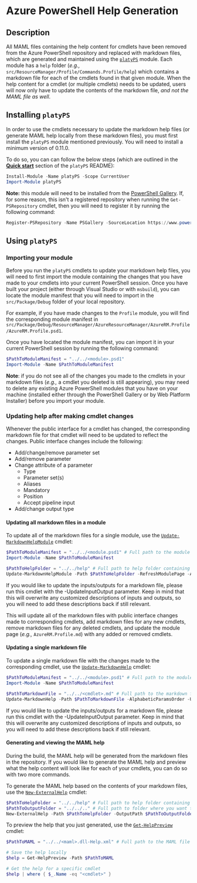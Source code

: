 # Azure PowerShell Help Generation

## Description

All MAML files containing the help content for cmdlets have been removed from the Azure PowerShell repository and replaced with markdown files, which are generated and maintained using the [`platyPS`](https://github.com/PowerShell/platyPS) module. Each module has a `help` folder (_e.g.,_ `src/ResourceManager/Profile/Commands.Profile/help`) which contains a markdown file for each of the cmdlets found in that given module. When the help content for a cmdlet (or multiple cmdlets) needs to be updated, users will now only have to update the contents of the markdown file, _and not the MAML file as well_.

## Installing `platyPS`

In order to use the cmdlets necessary to update the markdown help files (or generate MAML help locally from these markdown files), you must first install the `platyPS` module mentioned previously.  You will need to install a minimum version of 0.11.0.

To do so, you can can follow the below steps (which are outlined in the [**Quick start**](https://github.com/PowerShell/platyPS#quick-start) section of the `platyPS` README):

```powershell
Install-Module -Name platyPS -Scope CurrentUser
Import-Module platyPS
```

**Note:** this module will need to be installed from the [PowerShell Gallery](http://www.powershellgallery.com/). If, for some reason, this isn't a registered repository when running the `Get-PSRepository` cmdlet, then you will need to register it by running the following command:

```powershell
Register-PSRepository -Name PSGallery -SourceLocation https://www.powershellgallery.com/api/v2/
```

## Using `platyPS`

### Importing your module

Before you run the `platyPS` cmdlets to update your markdown help files, you will need to first import the module containing the changes that you have made to your cmdlets into your current PowerShell session. Once you have built your project (either through Visual Studio or with `msbuild`), you can locate the module manifest that you will need to import in the `src/Package/Debug` folder of your local repository.

For example, if you have made changes to the `Profile` module, you will find the corresponding module manifest in `src/Package/Debug/ResourceManager/AzureResourceManager/AzureRM.Profile/AzureRM.Profile.psd1`.

Once you have located the module manifest, you can import it in your current PowerShell session by running the following command:

```powershell
$PathToModuleManifest = "../../<module>.psd1"
Import-Module -Name $PathToModuleManifest
```

**Note**: if you do not see all of the changes you made to the cmdlets in your markdown files (_e.g.,_ a cmdlet you deleted is still appearing), you may need to delete any existing Azure PowerShell modules that you have on your machine (installed either through the PowerShell Gallery or by Web Platform Installer) before you import your module.

### Updating help after making cmdlet changes

Whenever the public interface for a cmdlet has changed, the corresponding markdown file for that cmdlet will need to be updated to reflect the changes. Public interface changes include the following:

- Add/change/remove parameter set
- Add/remove parameter
- Change attribute of a parameter
    - Type
    - Parameter set(s)
    - Aliases
    - Mandatory
    - Position
    - Accept pipeline input
- Add/change output type

#### Updating all markdown files in a module

To update all of the markdown files for a single module, use the [`Update-MarkdownHelpModule`](https://github.com/PowerShell/platyPS/blob/master/docs/Update-MarkdownHelpModule.md) cmdlet:

```powershell
$PathToModuleManifest = "../../<module.psd1" # Full path to the module manifest that you have updated
Import-Module -Name $PathToModuleManifest

$PathToHelpFolder = "../../help" # Full path to help folder containing markdown files to be updated
Update-MarkdownHelpModule -Path $PathToHelpFolder -RefreshModulePage -AlphabeticParamsOrder -UseFullTypeName
```

If you would like to update the inputs/outputs for a markdown file, please run this cmdlet with the -UpdateInputOutput parameter.  Keep in mind that this will overwrite any customized descriptions of inputs and outputs, so you will need to add these descriptions back if still relevant.

This will update all of the markdown files with public interface changes made to corresponding cmdlets, add markdown files for any new cmdlets, remove markdown files for any deleted cmdlets, and update the module page (_e.g.,_ `AzureRM.Profile.md`) with any added or removed cmdlets.

#### Updating a single markdown file

To update a single markdown file with the changes made to the corresponding cmdlet, use the [`Update-MarkdownHelp`](https://github.com/PowerShell/platyPS/blob/master/docs/Update-MarkdownHelp.md) cmdlet:

```powershell
$PathToModuleManifest = "../../<module>.psd1" # Full path to the module manifest that you have updated
Import-Module -Name $PathToModuleManifest

$PathToMarkdownFile = "../../<cmdlet>.md" # Full path to the markdown file to be updated
Update-MarkdownHelp -Path $PathToMarkdownFile -AlphabeticParamsOrder -UseFullTypeName
```

If you would like to update the inputs/outputs for a markdown file, please run this cmdlet with the -UpdateInputOutput parameter.  Keep in mind that this will overwrite any customized descriptions of inputs and outputs, so you will need to add these descriptions back if still relevant.

#### Generating and viewing the MAML help

During the build, the MAML help will be generated from the markdown files in the repository. If you would like to generate the MAML help and preview what the help content will look like for each of your cmdlets, you can do so with two more commands.

To generate the MAML help based on the contents of your markdown files, use the [`New-ExternalHelp`](https://github.com/PowerShell/platyPS/blob/master/docs/New-ExternalHelp.md) cmdlet:

```powershell
$PathToHelpFolder = "../../help" # Full path to help folder containing markdown files to be updated
$PathToOutputFolder = "../../.." # Full path to folder where you want the MAML file to be generated
New-ExternalHelp -Path $PathToHelpFolder -OutputPath $PathToOutputFolder
```

To preview the help that you just generated, use the [`Get-HelpPreview`](https://github.com/PowerShell/platyPS/blob/master/docs/Get-HelpPreview.md) cmdlet:

```powershell
$PathToMAML = "../../<maml>.dll-Help.xml" # Full path to the MAML file that was generated

# Save the help locally
$help = Get-HelpPreview -Path $PathToMAML

# Get the help for a specific cmdlet
$help | where { $_.Name -eq "<cmdlet>" }
```
